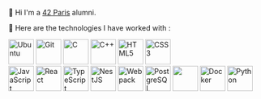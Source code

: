 🤖 Hi I'm a <a href='https://42.fr/en/homepage/' title='42Paris'>42 Paris</a> alumni. 

<p align="left"/>
🧰 Here are the technologies I have worked with :
</p>
 <p align="left">
  <a target="_blank" href='https://ubuntu.com/desktop/developers'><img src="https://cdn.jsdelivr.net/gh/devicons/devicon/icons/ubuntu/ubuntu-plain-wordmark.svg" title='Ubuntu' width=50/></a>
  <a target="_blank" href='https://git-scm.com/'><img src="https://cdn.jsdelivr.net/gh/devicons/devicon/icons/git/git-original.svg" title='Git' width=50/></a>
  <a target="_blank" href='https://www.cprogramming.com/tutorial/c-tutorial.html?inl=nv'><img src="https://cdn.jsdelivr.net/gh/devicons/devicon/icons/c/c-original.svg" title='C' width=50/></a>
  <a target="_blank" href='http://www.cplusplus.com/'><img src="https://cdn.jsdelivr.net/gh/devicons/devicon/icons/cplusplus/cplusplus-original.svg" title='C++' width=50/></a>
  <a target="_blank" href='https://developer.mozilla.org/en-US/docs/Web/HTML/Reference'><img src="https://cdn.jsdelivr.net/gh/devicons/devicon/icons/html5/html5-original-wordmark.svg" title='HTML5' width=50/></a>
  <a target="_blank" href='https://cssreference.io/'><img src="https://cdn.jsdelivr.net/gh/devicons/devicon/icons/css3/css3-original-wordmark.svg" title='CSS3' width=50/></a>
    <br/>
  <a target="_blank" href='https://javascript.info/'><img src="https://cdn.jsdelivr.net/gh/devicons/devicon/icons/javascript/javascript-original.svg" title='JavaScript' width=50/></a>
  <a target="_blank" href='https://reactjs.org/'> <img src="https://cdn.jsdelivr.net/gh/devicons/devicon/icons/react/react-original-wordmark.svg" title="React" width=50 /></a>
  <a target="_blank" href='https://www.typescriptlang.org/docs/'><img src="https://cdn.jsdelivr.net/gh/devicons/devicon/icons/typescript/typescript-original.svg" title='TypeScript' width=50/></a>
  <a target="_blank" href='https://docs.nestjs.com/'><img src="https://cdn.jsdelivr.net/gh/devicons/devicon/icons/nestjs/nestjs-plain.svg" title='NestJS' width=50/></a>
  <a target="_blank" href='https://webpack.js.org/'><img src="https://cdn.jsdelivr.net/gh/devicons/devicon/icons/webpack/webpack-original.svg" title='Webpack' width=50/></a>
  <a target="_blank" href='https://www.postgresql.org/'><img src="https://cdn.jsdelivr.net/gh/devicons/devicon/icons/postgresql/postgresql-original.svg" title='PostgreSQL' width=50/></a>
  <a target="_blank" href='http://nginx.org/en/docs/'><img src="https://cdn.jsdelivr.net/gh/devicons/devicon/icons/nginx/nginx-original.svg" width=50/></a>
  <a target="_blank" href='https://www.docker.com/'><img src="https://cdn.jsdelivr.net/gh/devicons/devicon/icons/docker/docker-plain-wordmark.svg" title='Docker' width=50/></a>
   <a target="_blank" href='https://www.pyhton.org'><img src=" https://www.python.org/static/community_logos/python-logo-generic.svg
" title='Python' width=50/></a>
</p>
